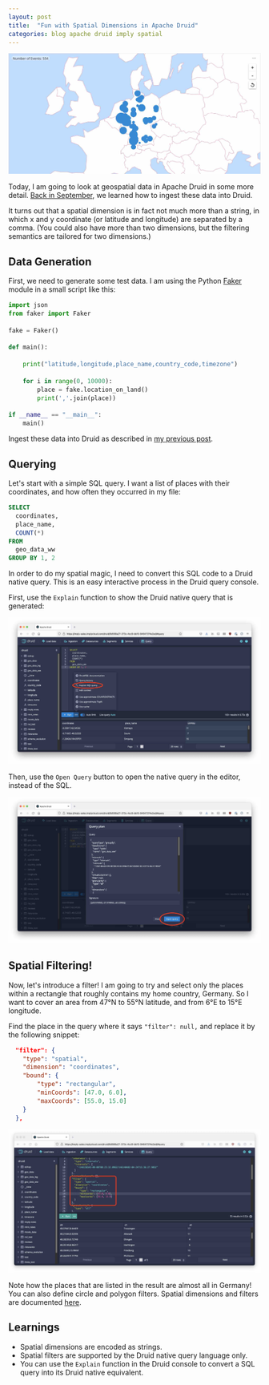```yaml
---
layout: post
title:  "Fun with Spatial Dimensions in Apache Druid"
categories: blog apache druid imply spatial
---
```


![Map](/assets/2021-11-07-0-map.jpg)

Today, I am going to look at geospatial data in Apache Druid in some more detail. [Back in September](/2021/09/05/geospatial-data-in-apache-druid-ingestion/), we learned how to ingest these data into Druid.

It turns out that a spatial dimension is in fact not much more than a string, in which x and y coordinate (or latitude and longitude) are separated by a comma. (You could also have more than two dimensions, but the filtering semantics are tailored for two dimensions.)

## Data Generation

First, we need to generate some test data. I am using the Python [Faker](https://faker.readthedocs.io/en/master/index.html) module in a small script like this:

```python
import json
from faker import Faker

fake = Faker()

def main():

    print("latitude,longitude,place_name,country_code,timezone")

    for i in range(0, 10000):
        place = fake.location_on_land()
        print(','.join(place))

if __name__ == "__main__":
    main()
```

Ingest these data into Druid as described in [my previous post](/2021/09/05/geospatial-data-in-apache-druid-ingestion/).

## Querying

Let's start with a simple SQL query. I want a list of places with their coordinates, and how often they occurred in my file:

```sql
SELECT
  coordinates,
  place_name,
  COUNT(*)
FROM 
  geo_data_ww
GROUP BY 1, 2
```

In order to do my spatial magic, I need to convert this SQL code to a Druid native query. This is an easy interactive process in the Druid query console.

First, use the `Explain` function to show the Druid native query that is generated:

![Explain](/assets/2021-11-07-1-explain.jpeg)

Then, use the `Open Query` button to open the native query in the editor, instead of the SQL.

![Open Query](/assets/2021-11-07-2-open-query.jpeg)

## Spatial Filtering!

Now, let's introduce a filter! I am going to try and select only the places within a rectangle that roughly contains my home country, Germany. So I want to cover an area from 47°N to 55°N latitude, and from 6°E to 15°E longitude.

Find the place in the query where it says `"filter": null,` and replace it by the following snippet:
```json
  "filter": {
    "type": "spatial",
    "dimension": "coordinates",
    "bound": {
        "type": "rectangular",
        "minCoords": [47.0, 6.0],
        "maxCoords": [55.0, 15.0]
    }
  },
```
![Filter](/assets/2021-11-07-3-filter.jpeg)

Note how the places that are listed in the result are almost all in Germany! You can also define circle and polygon filters. Spatial dimensions and filters are documented [here](https://druid.apache.org/docs/latest/development/geo.html#spatial-indexing).

## Learnings

- Spatial dimensions are encoded as strings.
- Spatial filters are supported by the Druid native query language only.
- You can use the `Explain` function in the Druid console to convert a SQL query into its Druid native equivalent.
